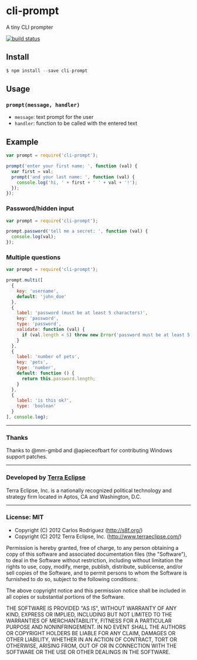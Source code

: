 cli-prompt
==========

A tiny CLI prompter

[![build status](https://secure.travis-ci.org/carlos8f/node-cli-prompt.png)](http://travis-ci.org/carlos8f/node-cli-prompt)

Install
-------

```javascript
$ npm install --save cli-prompt
```

Usage
-----

### `prompt(message, handler)`

- `message`: text prompt for the user
- `handler`: function to be called with the entered text

Example
-------

```js
var prompt = require('cli-prompt');

prompt('enter your first name: ', function (val) {
  var first = val;
  prompt('and your last name: ', function (val) {
    console.log('hi, ' + first + ' ' + val + '!');
  });
});
```

### Password/hidden input

```js
var prompt = require('cli-prompt');

prompt.password('tell me a secret: ', function (val) {
  console.log(val);
});
```

### Multiple questions

```js
var prompt = require('cli-prompt');

prompt.multi([
  {
    key: 'username',
    default: 'john_doe'
  },
  {
    label: 'password (must be at least 5 characters)',
    key: 'password',
    type: 'password',
    validate: function (val) {
      if (val.length < 5) throw new Error('password must be at least 5 characters long');
    }
  },
  {
    label: 'number of pets',
    key: 'pets',
    type: 'number',
    default: function () {
      return this.password.length;
    }
  },
  {
    label: 'is this ok?',
    type: 'boolean'
  }
], console.log);
```

---

### Thanks

Thanks to @mm-gmbd and @apieceofbart for contributing Windows support patches.

- - -

### Developed by [Terra Eclipse](http://www.terraeclipse.com)
Terra Eclipse, Inc. is a nationally recognized political technology and
strategy firm located in Aptos, CA and Washington, D.C.

- - -

### License: MIT

- Copyright (C) 2012 Carlos Rodriguez (http://s8f.org/)
- Copyright (C) 2012 Terra Eclipse, Inc. (http://www.terraeclipse.com/)

Permission is hereby granted, free of charge, to any person obtaining a copy
of this software and associated documentation files (the "Software"), to deal
in the Software without restriction, including without limitation the rights
to use, copy, modify, merge, publish, distribute, sublicense, and/or sell
copies of the Software, and to permit persons to whom the Software is furnished
to do so, subject to the following conditions:

The above copyright notice and this permission notice shall be included in
all copies or substantial portions of the Software.

THE SOFTWARE IS PROVIDED "AS IS", WITHOUT WARRANTY OF ANY KIND, EXPRESS OR
IMPLIED, INCLUDING BUT NOT LIMITED TO THE WARRANTIES OF MERCHANTABILITY,
FITNESS FOR A PARTICULAR PURPOSE AND NONINFRINGEMENT. IN NO EVENT SHALL THE
AUTHORS OR COPYRIGHT HOLDERS BE LIABLE FOR ANY CLAIM, DAMAGES OR OTHER
LIABILITY, WHETHER IN AN ACTION OF CONTRACT, TORT OR OTHERWISE, ARISING FROM,
OUT OF OR IN CONNECTION WITH THE SOFTWARE OR THE USE OR OTHER DEALINGS IN THE
SOFTWARE.
